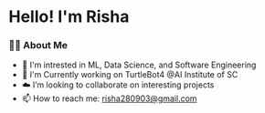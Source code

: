 <h1 align="left">Hello! I'm Risha </h1>

### 👩‍💻 About Me
- 🤖 I'm intrested in ML, Data Science, and Software Engineering  
- 👀 I'm Currently working on TurtleBot4 @AI Institute of SC
- ☁️ I’m looking to collaborate on interesting projects  
- 📫 How to reach me: risha280903@gmail.com 


